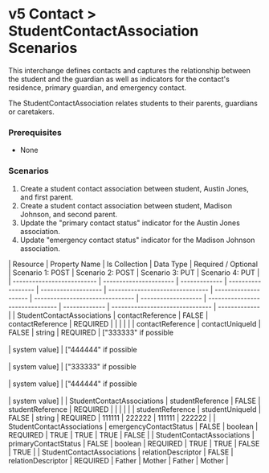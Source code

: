 # v5 Contact > StudentContactAssociation Scenarios

This interchange defines contacts and captures the relationship between the
student and the guardian as well as indicators for the contact's residence,
primary guardian, and emergency contact.

The StudentContactAssociation relates students to their parents, guardians or
caretakers.

### Prerequisites

* None

### Scenarios

1. Create a student contact association between student, Austin Jones, and first
   parent.
2. Create a student contact association between student, Madison Johnson, and
   second parent.
3. Update the "primary contact status" indicator for the Austin Jones
   association.
4. Update "emergency contact status" indicator for the Madison Johnson
   association.

| Resource                   | Property Name          | Is Collection | Data Type          | Required / Optional | Scenario 1: POST            | Scenario 2: POST | Scenario 3: PUT             | Scenario 4: PUT |
| -------------------------- | ---------------------- | ------------- | ------------------ | ------------------- | ------------------------------- | -------------------- | ------------------------------- | ------------------- | ------------------------------- | ------------- | ------------------------------- | ------------- |
| StudentContactAssociations | contactReference       | FALSE         | contactReference   | REQUIRED            |                                 |                      |                                 |                     |
| contactReference           | contactUniqueId        | FALSE         | string             | REQUIRED            | ["333333" if possible<br/><br/> | system value]        | ["444444" if possible<br/><br/> | system value]       | ["333333" if possible<br/><br/> | system value] | ["444444" if possible<br/><br/> | system value] |
| StudentContactAssociations | studentReference       | FALSE         | studentReference   | REQUIRED            |                                 |                      |                                 |                     |
| studentReference           | studentUniqueId        | FALSE         | string             | REQUIRED            | 111111                          | 222222               | 111111                          | 222222              |
| StudentContactAssociations | emergencyContactStatus | FALSE         | boolean            | REQUIRED            | TRUE                            | TRUE                 | TRUE                            | FALSE               |
| StudentContactAssociations | primaryContactStatus   | FALSE         | boolean            | REQUIRED            | TRUE                            | TRUE                 | FALSE                           | TRUE                |
| StudentContactAssociations | relationDescriptor     | FALSE         | relationDescriptor | REQUIRED            | Father                          | Mother               | Father                          | Mother              |
